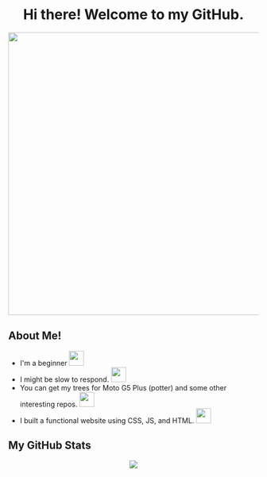 <h1 align="center">Hi there! Welcome to my GitHub.</h1>

<p align="center">
       <img src="https://github.com/TheDudeThatCode/TheDudeThatCode/blob/master/Assets/dino.gif" width="570px">
</p>

## About Me!
<p align="center">
<ul>
      <li>I'm a beginner 
            <img src="https://media.giphy.com/media/WUlplcMpOCEmTGBtBW/giphy.gif" width="30">
      </li>
      <li>I might be slow to respond. 
            <a href="https://giphy.com/stickers/nosmokingkorea-khealth-transparent-nodam-zyq0qb0PgSLsOZbJMu">
                   <img src="https://media.giphy.com/media/zyq0qb0PgSLsOZbJMu/giphy.gif" width="30" />
            </a>
      </li>
      <li>You can get my trees for Moto G5 Plus (potter) and some other interesting repos.
            <a href="https://giphy.com/stickers/Popcore-arrow-point-arrows-KBTn9vT0sHlgEO1BoZ">
                   <img src="https://media.giphy.com/media/KBTn9vT0sHlgEO1BoZ/giphy.gif" width="30" />
            </a>
      </li>
      <li>I built a functional website using CSS, JS, and HTML.
            <a href="https://giphy.com/stickers/QWvra259h4LCvdJnxP">
                    <img src="https://media.giphy.com/media/QWvra259h4LCvdJnxP/giphy.gif" width="30" /> 
            </a>
      </li>
</ul>
</p>

## My GitHub Stats

<p align="center">     
    <img src="https://github-readme-stats.vercel.app/api?username=vishwajithkv&theme=midnight-purple&hide_border=true&include_all_commits=true&count_private=true" /> 
</p>
